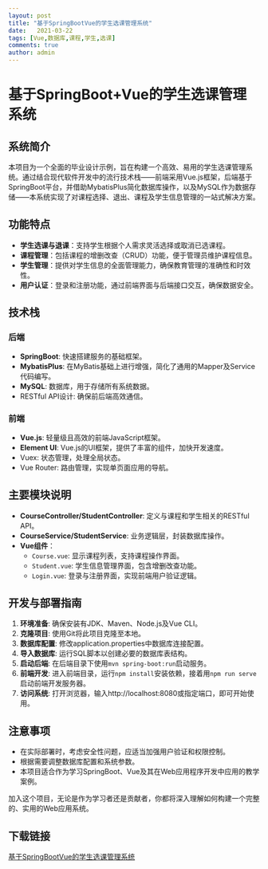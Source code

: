 ```yaml
---
layout: post
title: "基于SpringBootVue的学生选课管理系统"
date:   2021-03-22
tags: [Vue,数据库,课程,学生,选课]
comments: true
author: admin
---
```

# 基于SpringBoot+Vue的学生选课管理系统

## 系统简介

本项目为一个全面的毕业设计示例，旨在构建一个高效、易用的学生选课管理系统。通过结合现代软件开发中的流行技术栈——前端采用Vue.js框架，后端基于SpringBoot平台，并借助MybatisPlus简化数据库操作，以及MySQL作为数据存储——本系统实现了对课程选择、退出、课程及学生信息管理的一站式解决方案。

## 功能特点

- **学生选课与退课**：支持学生根据个人需求灵活选择或取消已选课程。
- **课程管理**：包括课程的增删改查（CRUD）功能，便于管理员维护课程信息。
- **学生管理**：提供对学生信息的全面管理能力，确保教育管理的准确性和时效性。
- **用户认证**：登录和注册功能，通过前端界面与后端接口交互，确保数据安全。

## 技术栈

### 后端
- **SpringBoot**: 快速搭建服务的基础框架。
- **MybatisPlus**: 在MyBatis基础上进行增强，简化了通用的Mapper及Service代码编写。
- **MySQL**: 数据库，用于存储所有系统数据。
- RESTful API设计: 确保前后端高效通信。

### 前端
- **Vue.js**: 轻量级且高效的前端JavaScript框架。
- **Element UI**: Vue.js的UI框架，提供了丰富的组件，加快开发速度。
- Vuex: 状态管理，处理全局状态。
- Vue Router: 路由管理，实现单页面应用的导航。

## 主要模块说明

- **CourseController/StudentController**: 定义与课程和学生相关的RESTful API。
- **CourseService/StudentService**: 业务逻辑层，封装数据库操作。
- **Vue组件**：
  - `Course.vue`: 显示课程列表，支持课程操作界面。
  - `Student.vue`: 学生信息管理界面，包含增删改查功能。
  - `Login.vue`: 登录与注册界面，实现前端用户验证逻辑。

## 开发与部署指南

1. **环境准备**: 确保安装有JDK、Maven、Node.js及Vue CLI。
2. **克隆项目**: 使用Git将此项目克隆至本地。
3. **数据库配置**: 修改application.properties中数据库连接配置。
4. **导入数据库**: 运行SQL脚本以创建必要的数据库表结构。
5. **启动后端**: 在后端目录下使用`mvn spring-boot:run`启动服务。
6. **前端开发**: 进入前端目录，运行`npm install`安装依赖，接着用`npm run serve`启动前端开发服务器。
7. **访问系统**: 打开浏览器，输入http://localhost:8080或指定端口，即可开始使用。

## 注意事项

- 在实际部署时，考虑安全性问题，应适当加强用户验证和权限控制。
- 根据需要调整数据库配置和系统参数。
- 本项目适合作为学习SpringBoot、Vue及其在Web应用程序开发中应用的教学案例。

加入这个项目，无论是作为学习者还是贡献者，你都将深入理解如何构建一个完整的、实用的Web应用系统。

## 下载链接

[基于SpringBootVue的学生选课管理系统](https://pan.quark.cn/s/5a9f339c8ecc)